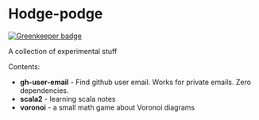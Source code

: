 # Hodge-podge

[![Greenkeeper badge](https://badges.greenkeeper.io/cktang88/Hodge-podge.svg)](https://greenkeeper.io/)

A collection of experimental stuff

Contents:
* **gh-user-email** - Find github user email. Works for private emails. Zero dependencies.
* **scala2** - learning scala notes
* **voronoi** - a small math game about Voronoi diagrams


